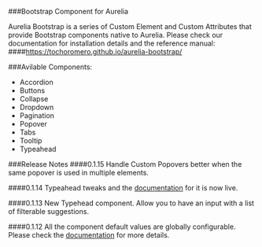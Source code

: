 ###Bootstrap Component for Aurelia

Aurelia Bootstrap is a series of Custom Element and Custom Attributes that provide Bootstrap components native to Aurelia.
Please check our documentation for installation details and the reference manual:
####https://tochoromero.github.io/aurelia-bootstrap/

###Avilable Components:
* Accordion
* Buttons
* Collapse
* Dropdown
* Pagination
* Popover
* Tabs
* Tooltip
* Typeahead

###Release Notes
####0.1.15
Handle Custom Popovers better when the same popover is used in multiple elements.

####0.1.14
Typeahead tweaks and the [documentation](https://tochoromero.github.io/aurelia-bootstrap/#/typeahead) for it is now live.

####0.1.13
New Typehead component. Allow you to have an input with a list of filterable suggestions.

####0.1.12
All the component default values are globally configurable. Please check the [documentation](https://tochoromero.github.io/aurelia-bootstrap/#/defaults) for more details.

